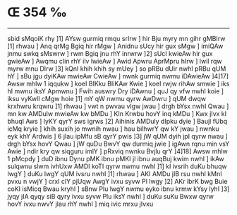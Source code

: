 # Œ 354 ‰
---
sbid sMqoiK rhy ]1] AYsw gurmiq rmqu srIrw ] hir Bju myry mn gihr
gMBIrw ]1] rhwau ] Anq qrMg Bgiq hir rMgw ] Anidnu sUcy hir gux
sMgw ] imiQAw jnmu swkq sMswrw ] rwm Bgiq jnu rhY inrwrw ]2] sUcI
kwieAw hir gux gwieAw ] Awqmu cIin rhY ilv lwieAw ] Awid Apwru
AprMpru hIrw ] lwil rqw myrw mnu DIrw ]3] kQnI khih khih sy mUey ]
so pRBu dUir nwhI pRBu qUM hY ] sBu jgu dyiKAw mwieAw CwieAw ] nwnk
gurmiq nwmu iDAwieAw ]4]17] Awsw mhlw 1 iqqukw ] koeI BIKku
BIiKAw Kwie ] koeI rwjw rihAw smwie ] iks hI mwnu iksY Apmwnu ]
Fwih auswry Dry iDAwnu ] quJ qy vfw nwhI koie ] iksu vyKwlI cMgw hoie
]1] mY qW nwmu qyrw AwDwru ] qUM dwqw krxhwru krqwru ]1] rhwau ] vwt
n pwvau vIgw jwau ] drgh bYsx nwhI Qwau ] mn kw AMDulw mwieAw kw
bMDu ] KIn Krwbu hovY inq kMDu ] Kwx jIvx kI bhuqI Aws ] lyKY qyrY sws
igrws ]2] Aihinis AMDuly dIpku dyie ] Baujl fUbq icMq kryie ] khih
suxih jo mwnih nwau ] hau bilhwrY qw kY jwau ] nwnku
eyk khY Ardwis ]
6
jIau ipMfu sB qyrY pwis ]3] jW qUM dyih jpI qyrw nwau ] drgh bYsx hovY
Qwau ] jW quDu BwvY qw durmiq jwie ] igAwn rqnu min vsY Awie ] ndir
kry qw siqguru imlY ] pRxviq nwnku Bvjlu qrY ]4]18] Awsw mhlw 1
pMcpdy ] duD ibnu Dynu pMK ibnu pMKI jl ibnu auqBuj kwim nwhI ] ikAw
sulqwnu slwm ivhUxw AMDI koTI qyrw nwmu nwhI ]1] kI ivsrih duKu bhuqw
lwgY ] duKu lwgY qUM ivsru nwhI ]1] rhwau ] AKI AMDu jIB rsu nwhI kMnI
pvxu n vwjY ] crxI clY pjUqw AwgY ivxu syvw Pl lwgy ]2] AKr ibrK
bwg Buie coKI isMicq Bwau kryhI ] sBnw Plu lwgY nwmu eyko ibnu krmw kYsy
lyhI ]3] jyqy jIA qyqy siB qyry ivxu syvw Plu iksY nwhI ] duKu suKu Bwxw
qyrw hovY ivxu nwvY jIau rhY nwhI ] miq ivic mrxu jIvxu
####
